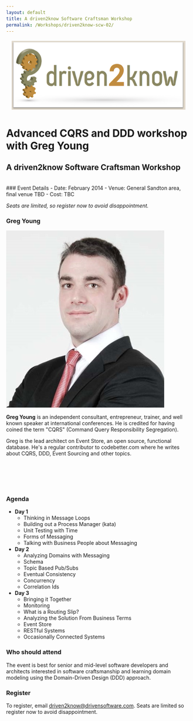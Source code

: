 ```yaml
---
layout: default
title: A driven2know Software Craftsman Workshop
permalink: /Workshops/driven2know-scw-02/
---
```


<div style=" margin: 10px; padding: 5px;">
    <img src="/images/content/driven2know.png">
</div>

# Advanced CQRS and DDD workshop with Greg Young
## A driven2know Software Craftsman Workshop

<br>
### Event Details
- Date:   February 2014
- Venue:  General Sandton area, final venue TBD
- Cost:   TBC

*Seats are limited, so register now to avoid disappointment.*

### Greg Young

<img src="/images/content/scw/greg-young.jpg" class="image_left"/>

**Greg Young** is an independent consultant, entrepreneur, trainer, and well known speaker at international conferences. He is credited for having coined the term "CQRS" (Command Query Responsibility Segregation).

Greg is the lead architect on Event Store, an open source, functional database. He's a regular contributor to codebetter.com where he writes about CQRS, DDD, Event Sourcing and other topics.

<br><br><br><br>


### Agenda  
- **Day 1**
	- Thinking in Message Loops
	- Building out a Process Manager (kata)
	- Unit Testing with Time
	- Forms of Messaging
	- Talking with Business People about Messaging
- **Day 2**
	- Analyzing Domains with Messaging
	- Schema
	- Topic Based Pub/Subs
	- Eventual Consistency
	- Concurrency
	- Correlation Ids
- **Day 3**
	- Bringing it Together
	- Monitoring
	- What is a Routing Slip?
	- Analyzing the Solution From Business Terms
	- Event Store
	- RESTful Systems
	- Occasionally Connected Systems
 

### Who should attend
The event is best for senior and mid-level software developers and architects interested in software craftsmanship and learning domain modeling using the Domain-Driven Design (DDD) approach.


### Register
To register, email [driven2know@drivensoftware.com](mailto:driven2know@drivensoftware.com?subject=Register%20for%20Software%20Craftsman%20Workshop&body=Please%20send%20me%20a%20registration%20form!!). Seats are limited so register now to avoid disappointment.
